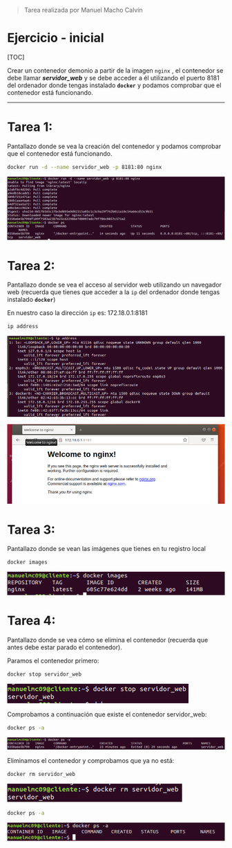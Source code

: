 > Tarea realizada por Manuel Macho Calvín



# Ejercicio - inicial

[TOC]



Crear un contenedor demonio a partir de la imagen `nginx` , el contenedor se debe llamar ***servidor_web*** y se debe acceder a él utilizando el puerto 8181 del ordenador donde tengas instalado **`docker`** y podamos comprobar que el contenedor está funcionando.

------



# Tarea 1:

Pantallazo donde se vea la creación del contenedor y podamos comprobar que el contenedor está funcionando.

```bash
docker run -d --name servidor_web -p 8181:80 nginx
```

![](Ejercicio%20-%20Inicial.assets/001.png)



# Tarea 2:

 Pantallazo donde se vea el acceso al servidor web utilizando un navegador web (recuerda que tienes que acceder a la `ip` del ordenador donde tengas instalado **`docker`**)

En nuestro caso la dirección `ip` es: 172.18.0.1:8181

```bash
ip address
```

![](Ejercicio%20-%20Inicial.assets/ip-docker.png)



![](Ejercicio%20-%20Inicial.assets/002.png)



# Tarea 3:

 Pantallazo donde se vean las imágenes que tienes en tu registro local

```bash
docker images
```

![](Ejercicio%20-%20Inicial.assets/003.png)



# Tarea 4:

Pantallazo donde se vea cómo se elimina el contenedor (recuerda que antes debe estar parado el contenedor).

Paramos el contenedor primero:

```bash
docker stop servidor_web
```

![](Ejercicio%20-%20Inicial.assets/004-16424968157491.png)

Comprobamos a continuación que existe el contenedor servidor_web:

```bash
docker ps -a
```

![](Ejercicio%20-%20Inicial.assets/005-16424968370922.png)

Eliminamos el contenedor y comprobamos que ya no está:

```bash
docker rm servidor_web
```

![](Ejercicio%20-%20Inicial.assets/006.png)

```bash
docker ps -a
```

![](Ejercicio%20-%20Inicial.assets/007.png)

